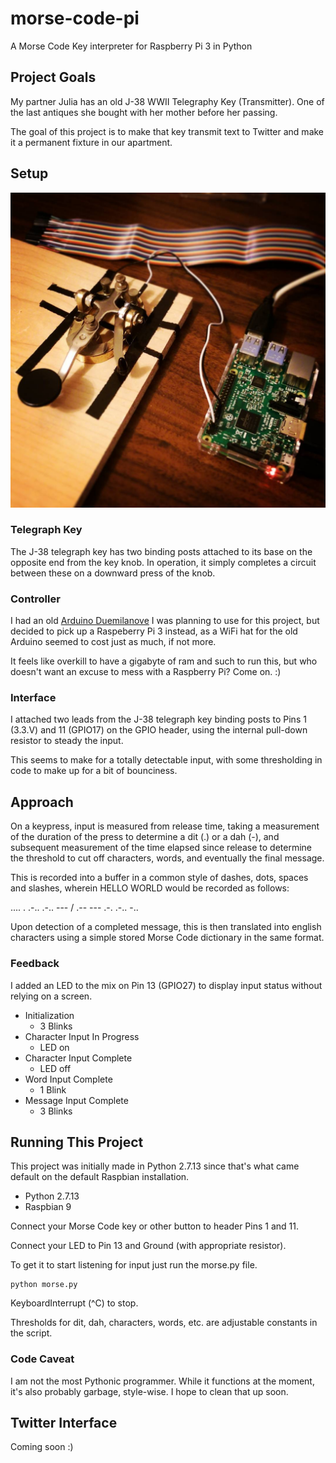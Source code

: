 # morse-code-pi
A Morse Code Key interpreter for Raspberry Pi 3 in Python

## Project Goals
My partner Julia has an old J-38 WWII Telegraphy Key (Transmitter). One of the last antiques she bought with her mother before her passing.

The goal of this project is to make that key transmit text to Twitter and make it a permanent fixture in our apartment.

## Setup

![J-38 Telegraph Key with Raspberry Pi Attached](./images/j38key-pi.jpg  "J-38 Telegraph Key with Raspberry Pi Attached")

### Telegraph Key

The J-38 telegraph key has two binding posts attached to its base on the opposite end from the key knob. In operation, it simply completes a circuit between these on a downward press of the knob.

### Controller

I had an old [Arduino Duemilanove](https://www.arduino.cc/en/Main/ArduinoBoardDuemilanove)  I was planning to use for this project, but decided to pick up a Raspeberry Pi 3 instead, as a WiFi hat for the old Arduino seemed to cost just as much, if not more.

It feels like overkill to have a gigabyte of ram and such to run this, but who doesn't want an excuse to mess with a Raspberry Pi? Come on. :)

### Interface

I attached two leads from the J-38 telegraph key binding posts to Pins 1 (3.3.V) and 11 (GPIO17) on the GPIO header, using the internal pull-down resistor to steady the input.

This seems to make for a totally detectable input, with some thresholding in code to make up for a bit of bounciness.

## Approach

On a keypress, input is measured from release time, taking a measurement of the duration of the press to determine a dit (.) or a dah (-), and subsequent measurement of the time elapsed since release to determine the threshold to cut off characters, words, and eventually the final message.

This is recorded into a buffer in a common style of dashes, dots, spaces and slashes, wherein HELLO WORLD would be recorded as follows:

.... . .-.. .-.. --- / .-- --- .-. .-.. -..

Upon detection of a completed message, this is then translated into english characters using a simple stored Morse Code dictionary in the same format.

### Feedback

I added an LED to the mix on Pin 13 (GPIO27) to display input status without relying on a screen.

- Initialization
	- 3 Blinks
- Character Input In Progress
	- LED on
- Character Input Complete
	- LED off
- Word Input Complete
	- 1 Blink
- Message Input Complete
	- 3 Blinks

## Running This Project
This project was initially made in Python 2.7.13 since that's what came default on the default Raspbian installation.

- Python 2.7.13
- Raspbian 9

Connect your Morse Code key or other button to header Pins 1 and 11.

Connect your LED to Pin 13 and Ground (with appropriate resistor).

To get it to start listening for input just run the morse.py file.

```
python morse.py
```
KeyboardInterrupt (^C) to stop.

Thresholds for dit, dah, characters, words, etc. are adjustable constants in the script.

### Code Caveat
I am not the most Pythonic programmer. While it functions at the moment, it's also probably garbage, style-wise. I hope to clean that up soon.

## Twitter Interface
Coming soon :)